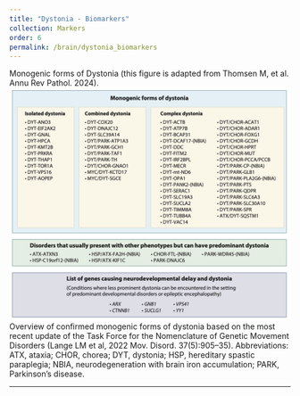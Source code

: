 ```yaml
---
title: "Dystonia - Biomarkers"
collection: Markers
order: 6
permalink: /brain/dystonia_biomarkers
---
```

Monogenic forms of Dystonia (this figure is adapted from Thomsen M, et al. Annu Rev Pathol. 2024).    
![](/images/Dystinia-monogenic.png)
Overview of confirmed monogenic forms of dystonia based on the most recent update of the Task Force for the Nomenclature of Genetic Movement Disorders (Lange LM et al, 2022 Mov. Disord. 37(5):905–35). Abbreviations: ATX, ataxia; CHOR, chorea; DYT, dystonia; HSP, hereditary spastic paraplegia; NBIA, neurodegeneration with brain iron accumulation; PARK, Parkinson’s disease.

---
